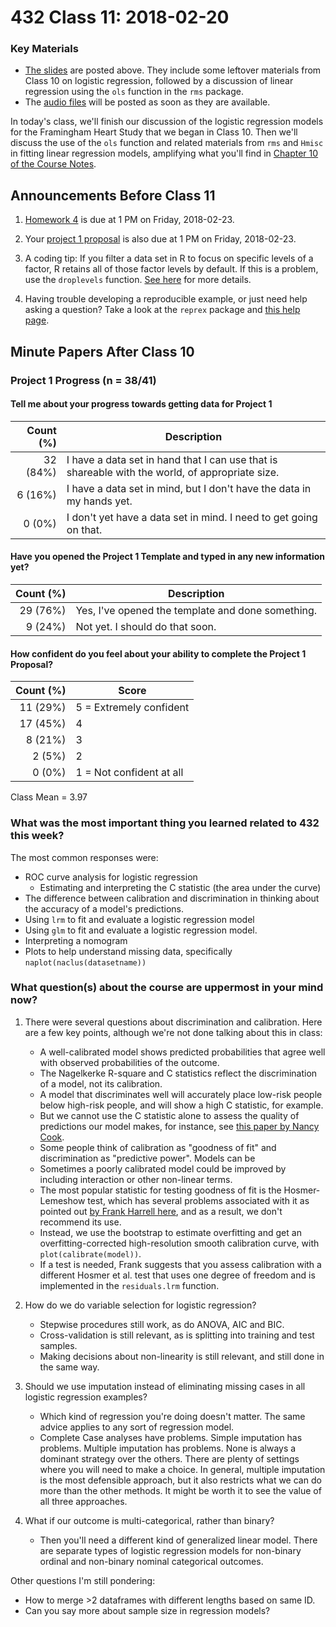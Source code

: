 # 432 Class 11: 2018-02-20

### Key Materials

- [The slides](https://github.com/THOMASELOVE/432-2018/tree/master/slides/class11) are posted above. They include some leftover materials from Class 10 on logistic regression, followed by a discussion of linear regression using the `ols` function in the `rms` package. 
- The [audio files](https://github.com/THOMASELOVE/432-2018/tree/master/slides/class10) will be posted as soon as they are available.

In today's class, we'll finish our discussion of the logistic regression models for the Framingham Heart Study that we began in Class 10. Then we'll discuss the use of the `ols` function and related materials from `rms` and `Hmisc` in fitting linear regression models, amplifying what you'll find in [Chapter 10 of the Course Notes](https://thomaselove.github.io/432-notes/using-ols-from-the-rms-package-to-fit-linear-models.html).

## Announcements Before Class 11

1. [Homework 4](https://github.com/THOMASELOVE/432-2018/tree/master/assignments/hw4) is due at 1 PM on Friday, 2018-02-23.

2. Your [project 1 proposal](https://github.com/THOMASELOVE/432-2018/blob/master/projects/project1/README.md#the-proposal) is also due at 1 PM on Friday, 2018-02-23.

3. A coding tip: If you filter a data set in R to focus on specific levels of a factor, R retains all of those factor levels by default. If this is a problem, use the `droplevels` function. [See here](https://stackoverflow.com/questions/32059343/when-filtering-with-dplyr-in-r-why-do-filtered-out-levels-of-a-variable-remain) for more details.

4. Having trouble developing a reproducible example, or just need help asking a question? Take a look at the `reprex` package and [this help page](https://www.tidyverse.org/help/).

## Minute Papers After Class 10

### Project 1 Progress (n = 38/41)

#### Tell me about your progress towards getting data for Project 1

Count (%) | Description
---------: | -------------------------------------------------------------------------------------
32 (84%) | I have a data set in hand that I can use that is shareable with the world, of appropriate size.
6 (16%) | I have a data set in mind, but I don't have the data in my hands yet.
0 (0%) | I don't yet have a data set in mind. I need to get going on that.

#### Have you opened the Project 1 Template and typed in any new information yet?

Count (%) | Description
---------: | -------------------------------------------------------------------------------------
29 (76%) | Yes, I've opened the template and done something.
9 (24%) | Not yet. I should do that soon.

#### How confident do you feel about your ability to complete the Project 1 Proposal?

Count (%) | Score
---------: | -------------------------
11 (29%) | 5 = Extremely confident
17 (45%) | 4
8 (21%) | 3
2 (5%) | 2
0 (0%) | 1 = Not confident at all

Class Mean = 3.97

### What was the most important thing you learned related to 432 this week?

The most common responses were:

- ROC curve analysis for logistic regression
    + Estimating and interpreting the C statistic (the area under the curve)
- The difference between calibration and discrimination in thinking about the accuracy of a model's predictions.
- Using `lrm` to fit and evaluate a logistic regression model
- Using `glm` to fit and evaluate a logistic regression model.
- Interpreting a nomogram
- Plots to help understand missing data, specifically `naplot(naclus(datasetname))`

### What question(s) about the course are uppermost in your mind now?

1. There were several questions about discrimination and calibration. Here are a few key points, although we're not done talking about this in class:
    - A well-calibrated model shows predicted probabilities that agree well with observed probabilities of the outcome.
    - The Nagelkerke R-square and C statistics reflect the discrimination of a model, not its calibration.
    - A model that discriminates well will accurately place low-risk people below high-risk people, and will show a high C statistic, for example.
    - But we cannot use the C statistic alone to assess the quality of predictions our model makes, for instance, see [this paper by Nancy Cook](http://circ.ahajournals.org/content/115/7/928.full.pdf).
    - Some people think of calibration as "goodness of fit" and discrimination as "predictive power". Models can be 
    - Sometimes a poorly calibrated model could be improved by including interaction or other non-linear terms.
    - The most popular statistic for testing goodness of fit is the Hosmer-Lemeshow test, which has several problems associated with it as pointed out [by Frank Harrell here](https://stats.stackexchange.com/questions/169438/evaluating-logistic-regression-and-interpretation-of-hosmer-lemeshow-goodness-of), and as a result, we don't recommend its use. 
    - Instead, we use the bootstrap to estimate overfitting and get an overfitting-corrected high-resolution smooth calibration curve, with `plot(calibrate(model))`.
    - If a test is needed, Frank suggests that you assess calibration with a different Hosmer et al. test that uses one degree of freedom and is implemented in the `residuals.lrm` function.

2. How do we do variable selection for logistic regression?
    - Stepwise procedures still work, as do ANOVA, AIC and BIC.
    - Cross-validation is still relevant, as is splitting into training and test samples.
    - Making decisions about non-linearity is still relevant, and still done in the same way.

3. Should we use imputation instead of eliminating missing cases in all logistic regression examples?
    - Which kind of regression you're doing doesn't matter. The same advice applies to any sort of regression model.
    - Complete Case analyses have problems. Simple imputation has problems. Multiple imputation has problems. None is always a dominant strategy over the others. There are plenty of settings where you will need to make a choice. In general, multiple imputation is the most defensible approach, but it also restricts what we can do more than the other methods. It might be worth it to see the value of all  three approaches.

4. What if our outcome is multi-categorical, rather than binary?
    - Then you'll need a different kind of generalized linear model. There are separate types of logistic regression models for non-binary ordinal and non-binary nominal categorical outcomes.

Other questions I'm still pondering:

- How to merge >2 dataframes with different lengths based on same ID.  
- Can you say more about sample size in regression models?

